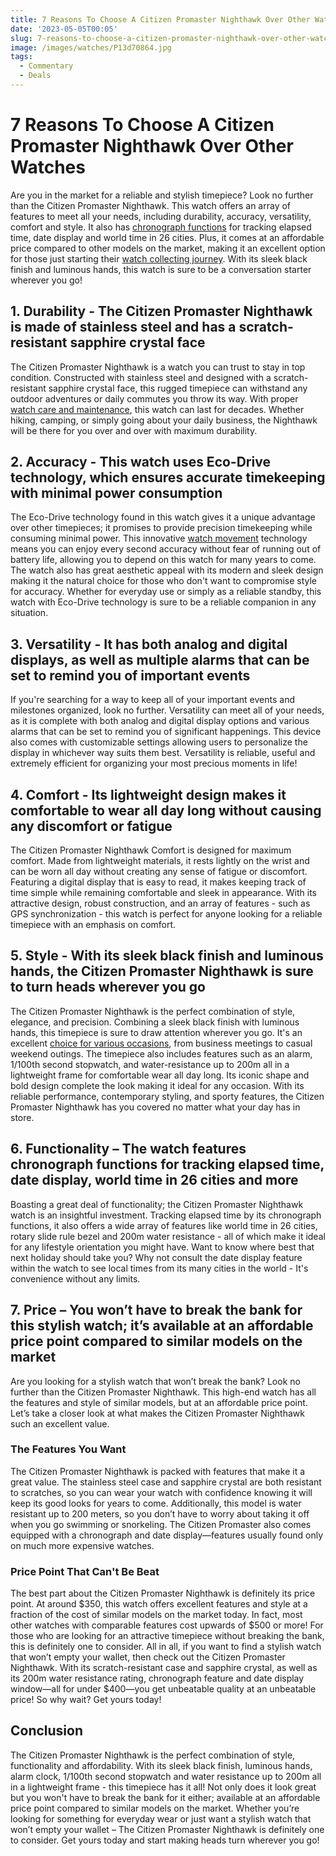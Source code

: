 ```yaml
---
title: 7 Reasons To Choose A Citizen Promaster Nighthawk Over Other Watches
date: '2023-05-05T00:05'
slug: 7-reasons-to-choose-a-citizen-promaster-nighthawk-over-other-watches
image: /images/watches/P13d70864.jpg
tags:
  - Commentary
  - Deals
---
```


# 7 Reasons To Choose A Citizen Promaster Nighthawk Over Other Watches

Are you in the market for a reliable and stylish timepiece? Look no further than the Citizen Promaster Nighthawk. This watch offers an array of features to meet all your needs, including durability, accuracy, versatility, comfort and style. It also has [chronograph functions](/the-art-of-watch-complications-from-chronographs-to-tourbillons) for tracking elapsed time, date display and world time in 26 cities. Plus, it comes at an affordable price compared to other models on the market, making it an excellent option for those just starting their [watch collecting journey](/beginners-guide-to-watch-collecting-where-to-start). With its sleek black finish and luminous hands, this watch is sure to be a conversation starter wherever you go!

## 1. Durability - The Citizen Promaster Nighthawk is made of stainless steel and has a scratch-resistant sapphire crystal face

The Citizen Promaster Nighthawk is a watch you can trust to stay in top condition. Constructed with stainless steel and designed with a scratch-resistant sapphire crystal face, this rugged timepiece can withstand any outdoor adventures or daily commutes you throw its way. With proper [watch care and maintenance](/essential-watch-care-and-maintenance-tips-for-longevity), this watch can last for decades. Whether hiking, camping, or simply going about your daily business, the Nighthawk will be there for you over and over with maximum durability.

## 2. Accuracy - This watch uses Eco-Drive technology, which ensures accurate timekeeping with minimal power consumption

The Eco-Drive technology found in this watch gives it a unique advantage over other timepieces; it promises to provide precision timekeeping while consuming minimal power. This innovative [watch movement](/understanding-watch-movements-automatic-vs-quartz-vs-manual) technology means you can enjoy every second accuracy without fear of running out of battery life, allowing you to depend on this watch for many years to come. The watch also has great aesthetic appeal with its modern and sleek design making it the natural choice for those who don't want to compromise style for accuracy. Whether for everyday use or simply as a reliable standby, this watch with Eco-Drive technology is sure to be a reliable companion in any situation.

## 3. Versatility - It has both analog and digital displays, as well as multiple alarms that can be set to remind you of important events

If you're searching for a way to keep all of your important events and milestones organized, look no further. Versatility can meet all of your needs, as it is complete with both analog and digital display options and various alarms that can be set to remind you of significant happenings. This device also comes with customizable settings allowing users to personalize the display in whichever way suits them best. Versatility is reliable, useful and extremely efficient for organizing your most precious moments in life!

## 4. Comfort - Its lightweight design makes it comfortable to wear all day long without causing any discomfort or fatigue

The Citizen Promaster Nighthawk Comfort is designed for maximum comfort. Made from lightweight materials, it rests lightly on the wrist and can be worn all day without creating any sense of fatigue or discomfort. Featuring a digital display that is easy to read, it makes keeping track of time simple while remaining comfortable and sleek in appearance. With its attractive design, robust construction, and an array of features - such as GPS synchronization - this watch is perfect for anyone looking for a reliable timepiece with an emphasis on comfort.

## 5. Style - With its sleek black finish and luminous hands, the Citizen Promaster Nighthawk is sure to turn heads wherever you go

The Citizen Promaster Nighthawk is the perfect combination of style, elegance, and precision. Combining a sleek black finish with luminous hands, this timepiece is sure to draw attention wherever you go. It's an excellent [choice for various occasions](/choosing-the-right-watch-for-every-occasion), from business meetings to casual weekend outings. The timepiece also includes features such as an alarm, 1/100th second stopwatch, and water-resistance up to 200m all in a lightweight frame for comfortable wear all day long. Its iconic shape and bold design complete the look making it ideal for any occasion. With its reliable performance, contemporary styling, and sporty features, the Citizen Promaster Nighthawk has you covered no matter what your day has in store.

## 6. Functionality – The watch features chronograph functions for tracking elapsed time, date display, world time in 26 cities and more

Boasting a great deal of functionality; the Citizen Promaster Nighthawk watch is an insightful investment. Tracking elapsed time by its chronograph functions, it also offers a wide array of features like world time in 26 cities, rotary slide rule bezel and 200m water resistance - all of which make it ideal for any lifestyle orientation you might have. Want to know where best that next holiday should take you? Why not consult the date display feature within the watch to see local times from its many cities in the world - It's convenience without any limits.

## 7. Price – You won’t have to break the bank for this stylish watch; it’s available at an affordable price point compared to similar models on the market

Are you looking for a stylish watch that won’t break the bank? Look no further than the Citizen Promaster Nighthawk. This high-end watch has all the features and style of similar models, but at an affordable price point. Let’s take a closer look at what makes the Citizen Promaster Nighthawk such an excellent value. 

### The Features You Want 

The Citizen Promaster Nighthawk is packed with features that make it a great value. The stainless steel case and sapphire crystal are both resistant to scratches, so you can wear your watch with confidence knowing it will keep its good looks for years to come. Additionally, this model is water resistant up to 200 meters, so you don’t have to worry about taking it off when you go swimming or snorkeling. The Citizen Promaster also comes equipped with a chronograph and date display—features usually found only on much more expensive watches. 

### Price Point That Can't Be Beat 

The best part about the Citizen Promaster Nighthawk is definitely its price point. At around $350, this watch offers excellent features and style at a fraction of the cost of similar models on the market today. In fact, most other watches with comparable features cost upwards of $500 or more! For those who are looking for an attractive timepiece without breaking the bank, this is definitely one to consider. All in all, if you want to find a stylish watch that won’t empty your wallet, then check out the Citizen Promaster Nighthawk. With its scratch-resistant case and sapphire crystal, as well as its 200m water resistance rating, chronograph feature and date display window—all for under $400—you get unbeatable quality at an unbeatable price! So why wait? Get yours today!

## Conclusion

The Citizen Promaster Nighthawk is the perfect combination of style, functionality and affordability. With its sleek black finish, luminous hands, alarm clock, 1/100th second stopwatch and water resistance up to 200m all in a lightweight frame - this timepiece has it all! Not only does it look great but you won't have to break the bank for it either; available at an affordable price point compared to similar models on the market. Whether you’re looking for something for everyday wear or just want a stylish watch that won’t empty your wallet – The Citizen Promaster Nighthawk is definitely one to consider. Get yours today and start making heads turn wherever you go!

